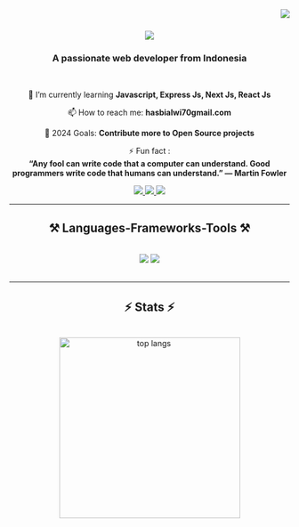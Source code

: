 <img align="right" src="https://visitor-badge.laobi.icu/badge?page_id=hasbialwikusmana.hasbialwikusmana" />

<h1 align="center">
    <img src="https://readme-typing-svg.herokuapp.com/?font=Righteous&size=35&center=true&vCenter=true&width=500&height=70&duration=4000&lines=Hi+There!+👋;+I'm+Hasbi+Alwi+Kusmana!;" />
</h1>

<h3 align="center">A passionate web developer from Indonesia</h3>

<br/>

<div align="center">

🌱 I’m currently learning **Javascript, Express Js, Next Js, React Js**

📫 How to reach me: **hasbialwi70gmail.com** 

🥅 2024 Goals: **Contribute more to Open Source projects**

⚡ Fun fact :<br>
**“Any fool can write code that a computer can understand. Good programmers write code that humans can understand.” — Martin Fowler** 

 </div>
 
<div align="center"> 
  <a href="mailto:hasbialwi70@gmail.com">
    <img src="https://img.shields.io/badge/Gmail-333333?style=for-the-badge&logo=gmail&logoColor=red" />
  </a>
  <a href="https://linkedin.com/in/hasbialwikusmana" target="_blank">
    <img src="https://img.shields.io/badge/LinkedIn-0077B5?style=for-the-badge&logo=linkedin&logoColor=white" target="_blank" />
  </a>
  <a href="https://hasbialwikusmana.github.io" target="_blank">
     <img src="https://img.shields.io/badge/Portfolio-FF5722?style=for-the-badge&logo=todoist&logoColor=white" target="_blank" /> <!-- sqlite, safari, google-chrome are other good icon options -->
  </a>
</div>

 <hr/>
 
<h2 align="center">⚒️ Languages-Frameworks-Tools ⚒️</h2>
<br/>
<div align="center">
    <img src="https://skillicons.dev/icons?i=react,bootstrap,html,css,vscode,github,figma,tailwind,git" />
    <img src="https://skillicons.dev/icons?i=nodejs,javascript,express,nextjs,mysql,postgresql" /><br>
</div>

<br/>

<hr/>

<h2 align="center">⚡ Stats ⚡</h2>
<br>
<div align=center>
  <img width=325 align="center" src="https://github-readme-stats-hasbialwikusmana.vercel.app/api/top-langs/?username=hasbialwikusmana&hide=HTML&langs_count=8&layout=compact&theme=react&border_radius=10&size_weight=0.5&count_weight=0.5&exclude_repo=github-readme-stats" alt="top langs" />
</div>


